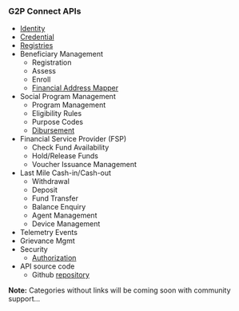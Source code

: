 ### G2P Connect APIs

* [Identity](https://g2p-connect.github.io/specs/dist/g2p-identity.html)
* [Credential](https://g2p-connect.github.io/specs/dist/g2p-credential.html)
 * [Registries](https://g2p-connect.github.io/specs/dist/g2p-registry.html)
* Beneficiary Management
    * Registration
    * Assess
    * Enroll
    * [Financial Address Mapper](https://g2p-connect.github.io/specs/dist/g2p-mapper.html)
* Social Program Management
    * Program Management
    * Eligibility Rules
    * Purpose Codes
    * [Dibursement](https://g2p-connect.github.io/specs/dist/g2p-disburse.html)
* Financial Service Provider (FSP) 
    * Check Fund Availability
    * Hold/Release Funds
    * Voucher Issuance Management
* Last Mile Cash-in/Cash-out
    * Withdrawal
    * Deposit
    * Fund Transfer
    * Balance Enquiry
    * Agent Management
    * Device Management
* Telemetry Events
* Grievance Mgmt
* Security
    * [Authorization](https://g2p-connect.github.io/specs/dist/g2p-authz.html)
* API source code
    * Github [repository](https://g2p-connect.github.io/specs/)


**Note:** Categories without links will be coming soon with community support...